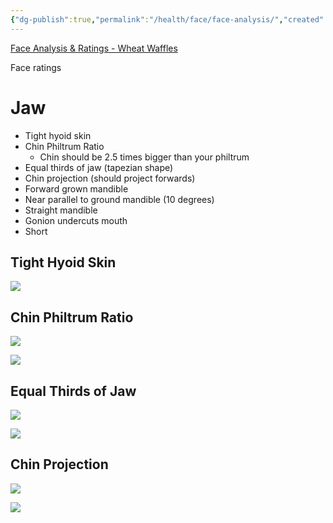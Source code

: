 ```yaml
---
{"dg-publish":true,"permalink":"/health/face/face-analysis/","created":"May 28, 2023, 8:28 AM"}
---
```



[Face Analysis & Ratings - Wheat Waffles](https://youtube.com/playlist?list=PL1fAbCnE4fPaHBWXzaYcm70HRlVTyfT7W)

Face ratings

# Jaw
- Tight hyoid skin
- Chin Philtrum Ratio
	- Chin should be 2.5 times bigger than your philtrum
- Equal thirds of jaw (tapezian shape)
- Chin projection (should project forwards)
- Forward grown mandible
- Near parallel to ground mandible (10 degrees)
- Straight mandible
- Gonion undercuts mouth
- Short 

## Tight Hyoid Skin

![](https://i.imgur.com/unAlHwe.png)

## Chin Philtrum Ratio

![](https://i.imgur.com/dzPJwBW.png)

![](https://i.imgur.com/jeJbcbS.png)

## Equal Thirds of Jaw

![](https://i.imgur.com/G7dVkSt.png)

![](https://i.imgur.com/U1de3An.png)

## Chin Projection

![](https://i.imgur.com/e4paQTj.png)

![](https://i.imgur.com/jsyf4DH.png)

